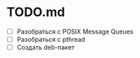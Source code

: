 # TODO.md

- [ ] Разобраться с POSIX Message Queues
- [ ] Разобраться c pthread
- [ ] Создать deb-пакет
